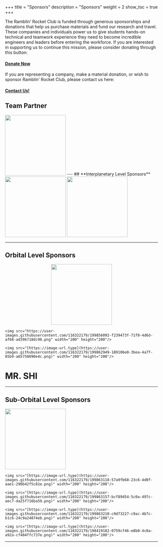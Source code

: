 +++
title = "Sponsors"
description = "Sponsors"
weight = 2
show_toc = true
+++




The Ramblin’ Rocket Club is funded through generous sponsorships and donations that help us purchase materials and fund our research and travel. These companies and individuals power us to give students hands-on technical and teamwork experience they need to become incredible engineers and leaders before entering the workforce. If you are interested in supporting us to continue this mission, please consider donating through this button:

#### [**Donate Now**](https://epay.gatech.edu/C20793_ustores/web/product_detail.jsp?PRODUCTID=5070)

If you are representing a company, make a material donation, or wish to sponsor Ramblin’ Rocket Club, please contact us here:

#### [**Contact Us!**](mailto:ramblinrocketclub@gmail.com)

## **Team Partner** 

<img src="[https://image-url.type](https://user-images.githubusercontent.com/116322179/199862642-3c519d53-7174-49a1-a130-8c336caab757.png)" width="200" height="200"/>
---
## **Interplanetary Level Sponsors**
<img src="https://user-images.githubusercontent.com/116322179/199863013-8ac0ba30-80a7-464a-8dc2-4f1844e4b0e6.png" width="200" height="200"/>

<img src="[https://image-url.type](https://user-images.githubusercontent.com/116322179/198418178-e45ff716-9100-4311-b34e-90a4c0a512ad.png)" width="200" height="200"/>

---

## **Orbital Level Sponsors**

<p align="center">
    <img src="https://user-images.githubusercontent.com/116322179/199862897-9b41488e-42be-4e80-aba3-47f43fa9a372.png" width = "200" height = "200"/>

    <img src="https://user-images.githubusercontent.com/116322179/199856092-f239473f-71f0-4d6d-af68-ad396718dc98.png" width="200" height="200"/>

    <img src="[https://image-url.type](https://user-images.githubusercontent.com/116322179/199862949-189106e0-3bea-4a7f-85b9-a65758090e4c.png)" width="200" height="200"/>


# **MR. SHI**

---
## **Sub-Orbital Level Sponsors**
<img src="[https://image-url.type](https://user-images.githubusercontent.com/116322179/199863054-0cd895f9-0043-4c29-a6f3-973bf42929e9.png)" width="200" height="200"/>

    <img src="[https://image-url.type](https://user-images.githubusercontent.com/116322179/199863118-57a9fb68-23c6-4d0f-aae1-290b42f5c81e.png)" width="200" height="200"/>

    <img src="[https://image-url.type](https://user-images.githubusercontent.com/116322179/199863157-bcf89454-5c0a-497c-aec7-da25f716ba59.png)" width="200" height="200"/>

    <img src="[https://image-url.type](https://user-images.githubusercontent.com/116322179/199863210-c9d73227-c9ac-4b7c-b1c6-24c9a24074eb.png)" width="200" height="200"/>

    <img src="[https://image-url.type](https://user-images.githubusercontent.com/116322179/198419182-0759cf46-e8b0-4c0a-a92a-cf404ffc737e.png)" width="200" height="200"/>

---


